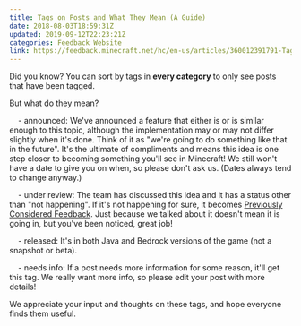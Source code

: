 ```yaml
---
title: Tags on Posts and What They Mean (A Guide)
date: 2018-08-03T18:59:31Z
updated: 2019-09-12T22:23:21Z
categories: Feedback Website
link: https://feedback.minecraft.net/hc/en-us/articles/360012391791-Tags-on-Posts-and-What-They-Mean-A-Guide-
---
```


Did you know? You can sort by tags in **every category** to only see posts that have been tagged.

But what do they mean?

    - announced: We've announced a feature that either is or is similar enough to this topic, although the implementation may or may not differ slightly when it's done. Think of it as "we're going to do something like that in the future". It's the ultimate of compliments and means this idea is one step closer to becoming something you'll see in Minecraft! We still won't have a date to give you on when, so please don't ask us. (Dates always tend to change anyway.)

    - under review: The team has discussed this idea and it has a status other than "not happening". If it's not happening for sure, it becomes [Previously Considered Feedback](./Previously-Considered-Suggestions.md). Just because we talked about it doesn't mean it is going in, but you've been noticed, great job!

    - released: It's in both Java and Bedrock versions of the game (not a snapshot or beta).

    - needs info: If a post needs more information for some reason, it'll get this tag. We really want more info, so please edit your post with more details!

We appreciate your input and thoughts on these tags, and hope everyone finds them useful.
